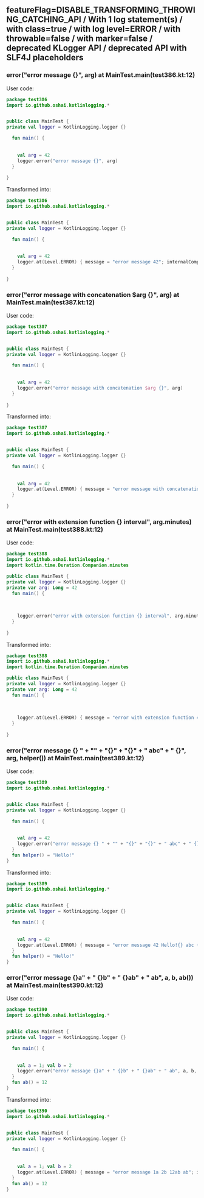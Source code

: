 ## featureFlag=DISABLE_TRANSFORMING_THROWING_CATCHING_API / With 1 log statement(s) / with class=true / with log level=ERROR / with throwable=false / with marker=false / deprecated KLogger API / deprecated API with SLF4J placeholders



###  error("error message {}", arg) at MainTest.main(test386.kt:12)

User code:
```kotlin
package test386
import io.github.oshai.kotlinlogging.*


public class MainTest {
private val logger = KotlinLogging.logger {}

  fun main() {
    
    
    val arg = 42
    logger.error("error message {}", arg)
  }
  
}


```
  
Transformed into:
```kotlin
package test386
import io.github.oshai.kotlinlogging.*


public class MainTest {
private val logger = KotlinLogging.logger {}

  fun main() {
    
    
    val arg = 42
    logger.at(Level.ERROR) { message = "error message 42"; internalCompilerData = KLoggingEventBuilder.InternalCompilerData(messageTemplate = ""error message {}"", className = "test386.MainTest", methodName = "main", fileName = "test386.kt", lineNumber = 12)
  }
  
}


```

###  error("error message with concatenation $arg {}", arg) at MainTest.main(test387.kt:12)

User code:
```kotlin
package test387
import io.github.oshai.kotlinlogging.*


public class MainTest {
private val logger = KotlinLogging.logger {}

  fun main() {
    
    
    val arg = 42
    logger.error("error message with concatenation $arg {}", arg)
  }
  
}


```
  
Transformed into:
```kotlin
package test387
import io.github.oshai.kotlinlogging.*


public class MainTest {
private val logger = KotlinLogging.logger {}

  fun main() {
    
    
    val arg = 42
    logger.at(Level.ERROR) { message = "error message with concatenation 42 42"; internalCompilerData = KLoggingEventBuilder.InternalCompilerData(messageTemplate = ""error message with concatenation $arg {}"", className = "test387.MainTest", methodName = "main", fileName = "test387.kt", lineNumber = 12)
  }
  
}


```

###  error("error with extension function {} interval", arg.minutes) at MainTest.main(test388.kt:12)

User code:
```kotlin
package test388
import io.github.oshai.kotlinlogging.*
import kotlin.time.Duration.Companion.minutes

public class MainTest {
private val logger = KotlinLogging.logger {}
private var arg: Long = 42
  fun main() {
    
    
    
    logger.error("error with extension function {} interval", arg.minutes)
  }
  
}


```
  
Transformed into:
```kotlin
package test388
import io.github.oshai.kotlinlogging.*
import kotlin.time.Duration.Companion.minutes

public class MainTest {
private val logger = KotlinLogging.logger {}
private var arg: Long = 42
  fun main() {
    
    
    
    logger.at(Level.ERROR) { message = "error with extension function 42m interval"; internalCompilerData = KLoggingEventBuilder.InternalCompilerData(messageTemplate = ""error with extension function {} interval"", className = "test388.MainTest", methodName = "main", fileName = "test388.kt", lineNumber = 12)
  }
  
}


```

###  error("error message {} " + "" + "{}" + "{}" + " abc" + " {}", arg, helper()) at MainTest.main(test389.kt:12)

User code:
```kotlin
package test389
import io.github.oshai.kotlinlogging.*


public class MainTest {
private val logger = KotlinLogging.logger {}

  fun main() {
    
    
    val arg = 42
    logger.error("error message {} " + "" + "{}" + "{}" + " abc" + " {}", arg, helper())
  }
  fun helper() = "Hello!"
}


```
  
Transformed into:
```kotlin
package test389
import io.github.oshai.kotlinlogging.*


public class MainTest {
private val logger = KotlinLogging.logger {}

  fun main() {
    
    
    val arg = 42
    logger.at(Level.ERROR) { message = "error message 42 Hello!{} abc {}"; internalCompilerData = KLoggingEventBuilder.InternalCompilerData(messageTemplate = ""error message {} " + "" + "{}" + "{}" + " abc" + " {}"", className = "test389.MainTest", methodName = "main", fileName = "test389.kt", lineNumber = 12)
  }
  fun helper() = "Hello!"
}


```

###  error("error message {}a" + " {}b" + " {}ab" + " ab", a, b, ab()) at MainTest.main(test390.kt:12)

User code:
```kotlin
package test390
import io.github.oshai.kotlinlogging.*


public class MainTest {
private val logger = KotlinLogging.logger {}

  fun main() {
    
    
    val a = 1; val b = 2
    logger.error("error message {}a" + " {}b" + " {}ab" + " ab", a, b, ab())
  }
  fun ab() = 12
}


```
  
Transformed into:
```kotlin
package test390
import io.github.oshai.kotlinlogging.*


public class MainTest {
private val logger = KotlinLogging.logger {}

  fun main() {
    
    
    val a = 1; val b = 2
    logger.at(Level.ERROR) { message = "error message 1a 2b 12ab ab"; internalCompilerData = KLoggingEventBuilder.InternalCompilerData(messageTemplate = ""error message {}a" + " {}b" + " {}ab" + " ab"", className = "test390.MainTest", methodName = "main", fileName = "test390.kt", lineNumber = 12)
  }
  fun ab() = 12
}


```

